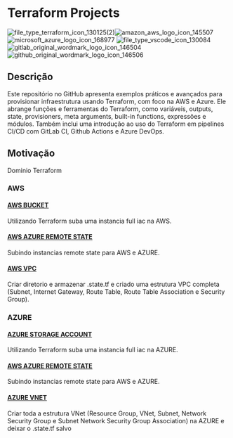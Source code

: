 # Terraform Projects

![file_type_terraform_icon_130125(2)](https://user-images.githubusercontent.com/116848225/232304153-a758ecdc-abe0-49eb-a75f-76f4038a321f.png)![amazon_aws_logo_icon_145507](https://user-images.githubusercontent.com/116848225/232304851-58f2a879-0a08-412b-9828-c10f31bab7ba.png)
![microsoft_azure_logo_icon_168977](https://user-images.githubusercontent.com/116848225/232304872-3fd9d9c7-c054-4e2c-a7eb-50df38d9064d.png)
![file_type_vscode_icon_130084](https://user-images.githubusercontent.com/116848225/232304889-b038a60b-6db3-4d73-863f-d06fa2385d92.png)
![gitlab_original_wordmark_logo_icon_146504](https://user-images.githubusercontent.com/116848225/232304910-d398d21b-d6cf-4805-9f6e-166107d2267f.png)
![github_original_wordmark_logo_icon_146506](https://user-images.githubusercontent.com/116848225/232304921-df855855-7575-455d-af7c-cae1ab46d8b9.png)

## Descrição
Este repositório no GitHub apresenta exemplos práticos e avançados para provisionar infraestrutura usando Terraform, com foco na AWS e Azure. Ele abrange funções e ferramentas do Terraform, como variáveis, outputs, state, provisioners, meta arguments, built-in functions, expressões e módulos. Também inclui uma introdução ao uso do Terraform em pipelines CI/CD com GitLab CI, Github Actions e Azure DevOps.

## Motivação
Dominio Terraform

### AWS
#### [AWS BUCKET](/AWS-BUCKET/)

Utilizando Terraform suba uma instancia full iac na AWS.

#### [AWS AZURE REMOTE STATE](/aws-azure-remote-state/)

Subindo instancias remote state para AWS e AZURE.

#### [AWS VPC](/aws-vpc/)

Criar diretorio e armazenar .state.tf e criado uma estrutura VPC completa (Subnet, Internet Gateway, Route Table, Route Table Association e Security Group).

### AZURE
#### [AZURE STORAGE ACCOUNT](/AZURE-STORAGE-ACCOUNT/)

Utilizando Terraform suba uma instancia full iac na AZURE.

#### [AWS AZURE REMOTE STATE](/aws-azure-remote-state/)

Subindo instancias remote state para AWS e AZURE.

#### [AZURE VNET](/azure-vnet/)

Criar toda a estrutura VNet (Resource Group, VNet, Subnet, Network Security Group e Subnet Network Security Group Association) na AZURE e deixar o .state.tf salvo 
